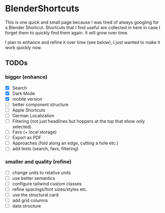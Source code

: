 # BlenderShortcuts

This is one quick and small page because I was tired of always googling for a Blender Shortcut.
Shortcuts that I find useful are collected in here in case I forget them to quickly find them again.
It will grow over time.

I plan to enhance and refine it over time (see below), I just wanted to make it work quickly now.  

## TODOs
### bigger (enhance)
- [x] Search
- [x] Dark Mode
- [x] mobile version
- [ ] better component structure 
- [ ] Apple Shortcuts 
- [ ] German Localization
- [ ] Filtering (not just headlines but hoppers at the top that show only selected)
- [ ] Favs (+ local storage)
- [ ] Export as PDF
- [ ] Approaches (fold along an edge, cutting a hole etc.)
- [ ] add tests (search, favs, filtering)

### smaller and quality (refine)
- [ ] change units to relative units 
- [ ] use better semantics
- [ ] configure tailwind custom classes 
- [ ] refine spacings/font sizes/styles etc.
- [ ] use the structural card
- [ ] add grid columns
- [ ] data structure

